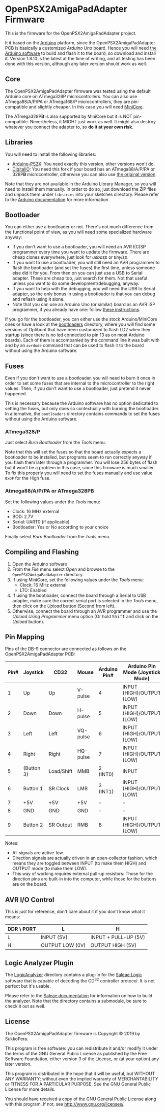 # OpenPSX2AmigaPadAdapter Firmware

This is the firmware for the OpenPSX2AmigaPadAdapter project.

It it based on the [Arduino](https://www.arduino.cc) platform, since the OpenPSX2AmigaPadAdapter PCB is basically a customized *Arduino Uno* board. Hence you will need [the Arduino software](https://www.arduino.cc/en/Main/Software) to build and flash it to the board, so download and install it. Version 1.8.10 is the latest at the time of writing, and all testing has been done with this version, although any later version should work as well.

## Core
The OpenPSX2AmigaPadAdapter firmware was tested using the default Arduino core on ATmega328P microcontrollers. You can also use ATmega88/A/P/PA or ATmega168/P microcontrollers, they are pin-compatible and slightly cheaper. In this case you will need [MiniCore](https://github.com/MCUdude/MiniCore).

The ATmega328P**B** is also supported by MiniCore but it is NOT pin-compatible. Nevertheless, it MIGHT just work as well. It might also destroy whatever you connect the adapter to, so **do it at your own risk**.

## Libraries
You will need to install the following libraries:
- [Arduino-PS2X](https://github.com/SukkoPera/Arduino-PS2X): You need exactly this version, other versions won't do.
- [DigitalIO](https://github.com/SukkoPera/DigitalIO): You need this fork if your board has an ATmega88/A/P/PA or 328P**B** microcontroller, otherwise you can also use [the original version](https://github.com/greiman/DigitalIO).

Note that they are not available in the Arduino Library Manager, so you will need to install them manually. In order to do so, just download the ZIP files and unpack them under ```libraries``` into your sketches directory. Please refer to the [Arduino documentation](https://www.arduino.cc/en/Guide/Libraries#toc5) for more information.

## Bootloader
You can either use a bootloader or not. There's not much difference from the functional point of view, as you will need some specialized hardware anyway:
- If you don't want to use a bootloader, you will need an AVR I(C)SP programmer every time you want to update the firmware. There are cheap clones everywhere, just look for *usbasp* or *tinyisp*.
- If you want to use a bootloader, you will still need an AVR programmer to flash the bootloader (and set the fuses) the first time, unless someone else did it for you. From then on you can just use a USB to Serial adapter. These are cheap too, just search for them. Not that useful unless you want to do some development/debugging, anyway.
- If you want to help with the debugging, you will need the USB to Serial adapter, so the only bonus in using a bootloader is that you can debug and reflash using it alone.
- Note that you can use an Arduino Uno (or similar) board as an AVR ISP programmer, if you already have one: follow [these instructions](https://www.arduino.cc/en/Tutorial/ArduinoISP).

If you go for the bootloader, you can either use the stock Arduino/MiniCore ones or have a look at the [bootloaders](https://github.com/SukkoPera/OpenPSX2AmigaPadAdapter/tree/master/firmware/bootloaders) directory, where you will find some versions of Optiboot that have been customized to flash LD2 when they startup (since there is no led connected to pin 13 as on most Arduino boards). Each of them is accompanied by the command line it was built with and by an ```avrdude``` command that can be used to flash it to the board without using the Arduino software.

## Fuses
Even if you don't want to use a bootloader, you will need to burn it once in order to set some fuses that are internal to the microcontroller to the right values. Then, if you don't want to use a bootloader, just pretend it never happened.

This is necessary because the Arduino software has no option dedicated to setting the fuses, but only does so contextually with burning the bootloader. In alternative, the ```bootloaders``` directory contains commands to set the fuses without using the Arduino software.

### ATmega328/P
Just select *Burn Bootloader* from the *Tools* menu.

Note that this will set the fuses so that the board actually expects a bootloader to be installed, but programs seem to run correctly anyway if you flash them later through a programmer. You will lose 256 bytes of flash but it won't be a problem in this case, since this firmware is much smaller. To fix this properly you will need to set the fuses manually and use value ```0xDF``` for the High fuse.

### Atmega88/A/P/PA or ATmega328PB
Set the following values under the *Tools* menu:
- Clock: 16 MHz external
- BOD: 2.7V
- Serial: UART0 (if applicable)
- Bootloader: Yes or No according to your choice

Finally select *Burn Bootloader* from the *Tools* menu.

## Compiling and Flashing
1. Open the Arduino software
2. From the *File* menu select *Open* and browse to the ```OpenPSX2AmigaPadAdapter``` directory.
3. If using MiniCore, set the following values under the *Tools* menu:
   - Clock: 16 MHz external
   - LTO: Enabled
4. If using the bootloader, connect the board through a Serial to USB adapter, make sure the correct serial port is selected in the *Tools* menu, then click on the *Upload* button (Second from left).
5. Otherwise, connect the board through an AVR programmer and use the *Upload Using Programmer* menu option (Or hold <kbd>Shift</kbd> and click on the *Upload* button).

## Pin Mapping
Pins of the DB-9 connector are connected as follows on the OpenPSX2AmigaPadAdapter PCB:

|Pin#|Joystick  |CD32       |Mouse      |Arduino Pin#|Arduino Pin Mode (Joystick Mode)|Arduino Pin Mode (CD32 Mode)|Arduino Pin Mode (Mouse Mode)|
|----|----------|-----------|-----------|------------|--------------------------------|----------------------------|-----------------------------|
|1   |Up        |Up         |V-pulse    |4           |INPUT (HIGH)/OUTPUT (LOW)       |INPUT (HIGH)/OUTPUT (LOW)   |OUTPUT                       |
|2   |Down      |Down       |H-pulse    |5           |INPUT (HIGH)/OUTPUT (LOW)       |INPUT (HIGH)/OUTPUT (LOW)   |OUTPUT                       |
|3   |Left      |Left       |VQ-pulse   |6           |INPUT (HIGH)/OUTPUT (LOW)       |INPUT (HIGH)/OUTPUT (LOW)   |OUTPUT                       |
|4   |Right     |Right      |HQ-pulse   |7           |INPUT (HIGH)/OUTPUT (LOW)       |INPUT (HIGH)/OUTPUT (LOW)   |OUTPUT                       |
|5   |(Button 3)|Load/Shift |MMB        |2 (INT0)    |INPUT                           |INPUT                       |INPUT                        |
|6   |Button 1  |SR Clock   |LMB        |3 (INT1)    |INPUT (HIGH)/OUTPUT (LOW)       |INPUT                       |INPUT (HIGH)/OUTPUT (LOW)    |
|7   |+5V       |+5V        |+5V        |-           |-                               |-                           |-                            |
|8   |GND       |GND        |GND        |-           |-                               |-                           |-                            |
|9   |Button 2  |SR Output  |RMB        |8           |INPUT (HIGH)/OUTPUT (LOW)       |OUTPUT                      |INPUT (HIGH)/OUTPUT (LOW)    |

Notes:
- All signals are active-low.
- Direction signals are actually driven in an open-collector fashion, which means they are toggled between INPUT (to make them HIGH) and OUTPUT mode (to make them LOW).
- This way of working requires external pull-up resistors: Those for the direction pins are built-in into the computer, while those for the buttons are on the board.

## AVR I/O Control
This is just for reference, don't care about it if you don't know what it means:

|DDR \ PORT| L              | H                   |
|----------|----------------|---------------------|
| L        | INPUT (5V)     | INPUT + PULL-UP (5V)|
| H        | OUTPUT LOW (0V)| OUTPUT HIGH (5V)    |

## Logic Analyzer Plugin
The [LogicAnalyzer](https://github.com/SukkoPera/OpenPSX2AmigaPadAdapter/tree/master/firmware/LogicAnalyzer) directory contains a plug-in for the [Saleae Logic](https://www.saleae.com/downloads/) software that is capable of decoding the CD<sup>32</sup> controller protocol. It is not perfect but it's usable.

Please refer to the [Saleae documentation](https://github.com/saleae/SampleAnalyzer/tree/master/docs) for information on how to build the analyzer. Note that the directory contains a submodule, be sure to check it out as well.

## License
The OpenPSX2AmigaPadAdapter firmware is Copyright &copy; 2019 by SukkoPera.

This program is free software: you can redistribute it and/or modify it under the terms of the GNU General Public License as published by the Free Software Foundation, either version 3 of the License, or (at your option) any later version.

This program is distributed in the hope that it will be useful, but WITHOUT ANY WARRANTY; without even the implied warranty of MERCHANTABILITY or FITNESS FOR A PARTICULAR PURPOSE.  See the GNU General Public License for more details.

You should have received a copy of the GNU General Public License along with this program. If not, see <http://www.gnu.org/licenses/>.
